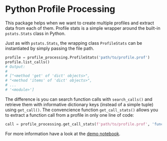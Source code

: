 # Python Profile Processing
This package helps when we want to create multiple profiles and extract data from each of them.
Profile stats is a simple wrapper around the built-in `pstats.Stats` class in Python.

Just as with `pstats.Stats`, the wrapping class `ProfileStats` can be instantiated by simply passing
the file path.

```Python
profile = profile_processing.ProfileStats('path/to/profile.prof')
profile.list_calls()
# Output:
#
# ["<method 'get' of 'dict' objects>",
# "<method 'items' of 'dict' objects>",
# ...
# '<module>']
```

The difference is you can search function calls with `search_calls()` and retrieve them with informative
dictionary keys (instead of a simple tuple) using `get_call()`.
The convencience function `get_call_stats()` allows you to extract a function call from a profile in only
one line of code:

```Python
call = profile_processing.get_call_stats(f'path/to/profile.prof', 'function_of_interest')
```

For more information have a look at the [demo notebook](https://github.com/frederikwilde/python-profile-processing/blob/main/demo/Python%20Profile%20Processing%20Demo.ipynb).

